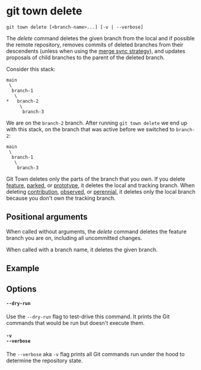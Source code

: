 # git town delete

```command-summary
git town delete [<branch-name>...] [-v | --verbose]
```

The _delete_ command deletes the given branch from the local and if possible the
remote repository, removes commits of deleted branches from their descendents
(unless when using the
[merge sync strategy](../preferences/sync-feature-strategy.md#merge)), and
updates proposals of child branches to the parent of the deleted branch.

Consider this stack:

```
main
 \
  branch-1
   \
*   branch-2
     \
      branch-3
```

We are on the `branch-2` branch. After running `git town delete` we end up with
this stack, on the branch that was active before we switched to `branch-2`:

```
main
 \
  branch-1
   \
    branch-3
```

Git Town deletes only the parts of the branch that you own. If you delete
[feature](../branch-types.md#feature-branches),
[parked](../branch-types.md#parked-branches), or
[prototype](../branch-types.md#prototype-branches), it deletes the local and
tracking branch. When deleting
[contribution](../branch-types.md#contribution-branches),
[observed](../branch-types.md#observed-branches), or
[perennial](../branch-types.md#perennial-branches), it deletes only the local
branch because you don't own the tracking branch.

## Positional arguments

When called without arguments, the _delete_ command deletes the feature branch
you are on, including all uncommitted changes.

When called with a branch name, it deletes the given branch.

## Example

## Options

#### `--dry-run`

Use the `--dry-run` flag to test-drive this command. It prints the Git commands
that would be run but doesn't execute them.

#### `-v`<br>`--verbose`

The `--verbose` aka `-v` flag prints all Git commands run under the hood to
determine the repository state.
